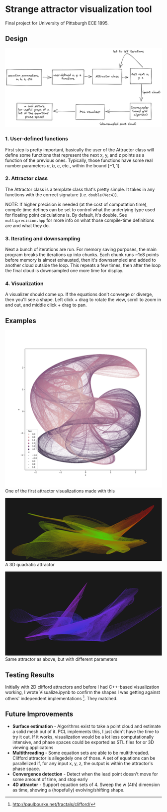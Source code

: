 # Strange attractor visualization tool
Final project for University of Pittsburgh ECE 1895.

## Design
![Software overview chart](software.png)
### 1. User-defined functions
First step is pretty important, basically the user of the Attractor class will define some functions that represent the next x, y, and z points as a function of the previous ones. Typically, those functions have some real number parameters $a$, $b$, $c$, etc., within the bound $[-1, 1]$.

### 2. Attractor class
The Attractor class is a template class that's pretty simple. It takes in any functions with the correct signature (i.e. `double(Vec4)`).

NOTE: If higher precision is needed (at the cost of computation time), compile time defines can be set to control what the underlying type used for floating point calculations is. By default, it's double. See `multiprecision.hpp` for more info on what those compile-time definitions are and what they do.

### 3. Iterating and downsampling
Next a bunch of iterations are run. For memory saving purposes, the main program breaks the iterations up into chunks. Each chunk runs ~1e8 points before memory is almost exhausted, then it's downsampled and added to another cloud outside the loop. This repeats a few times, then after the loop the final cloud is downsampled one more time for display.

### 4. Visualization
A visualizer should come up. If the equations don't converge or diverge, then you'll see a shape. Left click + drag to rotate the view, scroll to zoom in and out, and middle click + drag to pan.

## Examples
![2D Clifford Attractor](assets/clifford.png)
One of the first attractor visualizations made with this

![3D quadratic attractor](assets/quadratic_attractor.png)
A 3D quadratic attractor

![3D quadratic attractor](assets/quadratic_attractor2.png)
Same attractor as above, but with different parameters


## Testing Results
Initially with 2D clifford attractors and before I had C++-based visualization working, I wrote Visualize.ipynb to confirm the shapes I was getting against others' independent implementations [^1]. They matched.

## Future Improvements
 - **Surface estimation** - Algorithms exist to take a point cloud and estimate a solid mesh out of it. PCL implements this, I just didn't have the time to try it out. If it works, visualization would be a lot less computationally intensive, and phase spaces could be exported as STL files for or 3D viewing applicatons
 - **Multithreading** - Some equation sets are able to be multithreaded. Clifford attractor is allegedely one of those. A set of equations can be parallelized if, for any input x, y, z, the output is within the attractor's phase space.
 - **Convergence detection** - Detect when the lead point doesn't move for some amount of time, and stop early
 - **4D attractor** - Support equation sets of 4. Sweep the w (4th) dimension as time, showing a (hopefully) evolving/shifting shape.

[^1]: http://paulbourke.net/fractals/clifford/
